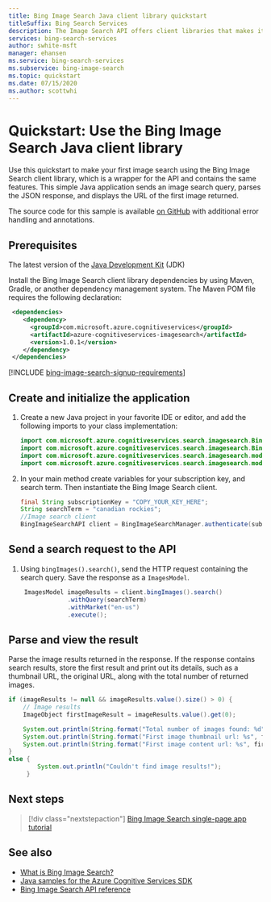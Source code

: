 ```yaml
---
title: Bing Image Search Java client library quickstart 
titleSuffix: Bing Search Services
description: The Image Search API offers client libraries that makes it easy to integrate search capabilities into your applications. Use this quickstart to send search requests and get back results.
services: bing-search-services
author: swhite-msft
manager: ehansen
ms.service: bing-search-services
ms.subservice: bing-image-search
ms.topic: quickstart
ms.date: 07/15/2020
ms.author: scottwhi
---
```


# Quickstart: Use the Bing Image Search Java client library

Use this quickstart to make your first image search using the Bing Image Search client library, which is a wrapper for the API and contains the same features. This simple Java application sends an image search query, parses the JSON response, and displays the URL of the first image returned.

The source code for this sample is available [on GitHub](https://github.com/Azure-Samples/cognitive-services-java-sdk-samples/tree/master/Search/BingImageSearch/Quickstart) with additional error handling and annotations.

## Prerequisites

The latest version of the [Java Development Kit](https://aka.ms/azure-jdks) (JDK)

Install the Bing Image Search client library dependencies by using Maven, Gradle, or another dependency management system. The Maven POM file requires the following declaration:

```xml
 <dependencies>
    <dependency>
      <groupId>com.microsoft.azure.cognitiveservices</groupId>
      <artifactId>azure-cognitiveservices-imagesearch</artifactId>
      <version>1.0.1</version>
    </dependency>
 </dependencies>
```

[!INCLUDE [bing-image-search-signup-requirements](../../../../includes/bing-image-search-signup-requirements.md)]

## Create and initialize the application

1. Create a new Java project in your favorite IDE or editor, and add the following imports to your class implementation:

    ```java
    import com.microsoft.azure.cognitiveservices.search.imagesearch.BingImageSearchAPI;
    import com.microsoft.azure.cognitiveservices.search.imagesearch.BingImageSearchManager;
    import com.microsoft.azure.cognitiveservices.search.imagesearch.models.ImageObject;
    import com.microsoft.azure.cognitiveservices.search.imagesearch.models.ImagesModel;
    ```

2. In your main method create variables for your subscription key, and search term. Then instantiate the Bing Image Search client.

    ```java
    final String subscriptionKey = "COPY_YOUR_KEY_HERE";
    String searchTerm = "canadian rockies";
    //Image search client
    BingImageSearchAPI client = BingImageSearchManager.authenticate(subscriptionKey);
    ```

## Send a search request to the API

1. Using `bingImages().search()`, send the HTTP request containing the search query. Save the response as a `ImagesModel`.

   ```java
    ImagesModel imageResults = client.bingImages().search()
                .withQuery(searchTerm)
                .withMarket("en-us")
                .execute();
    ```

## Parse and view the result

Parse the image results returned in the response.
If the response contains search results, store the first result and print out its details, such as a thumbnail URL, the original URL, along with the total number of returned images.  

```java
if (imageResults != null && imageResults.value().size() > 0) {
    // Image results
    ImageObject firstImageResult = imageResults.value().get(0);

    System.out.println(String.format("Total number of images found: %d", imageResults.value().size()));
    System.out.println(String.format("First image thumbnail url: %s", firstImageResult.thumbnailUrl()));
    System.out.println(String.format("First image content url: %s", firstImageResult.contentUrl()));
}
else {
        System.out.println("Couldn't find image results!");
     }

```

## Next steps

> [!div class="nextstepaction"]
> [Bing Image Search single-page app tutorial](../../tutorial/bing-image-search-single-page-app.md)

## See also

* [What is Bing Image Search?](../../overview.md)  
* [Java samples for the Azure Cognitive Services SDK](https://github.com/Azure-Samples/cognitive-services-java-sdk-samples)
* [Bing Image Search API reference](../../reference/endpoints.md)
